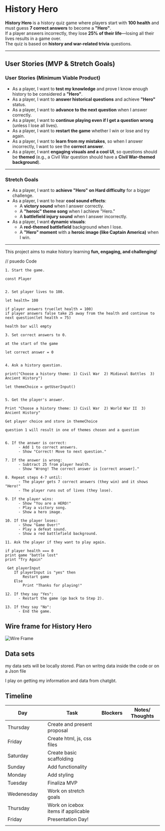# History Hero

**History Hero** is a history quiz game where players start with **100 health** and must guess **7 correct answers** to become a **"Hero"**.  
If a player answers incorrectly, they lose **25% of their life**—losing all their lives results in a game over.  
The quiz is based on **history and war-related trivia** questions.  

---

## User Stories (MVP & Stretch Goals)

### User Stories (Minimum Viable Product)
- As a player, I want to **test my knowledge** and prove I know enough history to be considered a **"Hero"**.
- As a player, I want to **answer historical questions** and achieve **"Hero"** status.
- As a player, I want to **advance to the next question** when I answer correctly.
- As a player, I want to **continue playing even if I get a question wrong** (unless I lose all lives).
- As a player, I want to **restart the game** whether I win or lose and try again.
- As a player, I want to **learn from my mistakes**, so when I answer incorrectly, I want to see the **correct answer**.
- As a player, I want **engaging visuals and a cool UI**, so questions should be **themed** (e.g., a Civil War question should have a **Civil War-themed background**).

---

### Stretch Goals
- As a player, I want to **achieve "Hero" on Hard difficulty** for a bigger challenge.
- As a player, I want to hear **cool sound effects**:
  - A **victory sound** when I answer correctly.
  - A **"heroic" theme song** when I achieve "Hero."
  - A **battlefield injury sound** when I answer incorrectly.
- As a player, I want **dynamic visuals**:
  - A **red-themed battlefield** background when I lose.
  - A **"Hero" moment** with a **heroic image (like Captain America)** when I win.

---

This project aims to make history learning **fun, engaging, and challenging**! 



// psuedo Code 

```plaintext
1. Start the game.

const Player 


2. Set player lives to 100.

let health= 100

if player answers true(let health = 100)
if player answers false take 25 away from the health and continue to next question(let health = 75)

health bar will empty 

3. Set correct answers to 0.

at the start of the game 

let correct answer = 0


4. Ask a history question.

print("Choose a history theme: 1) Civil War  2) Midieval Battles  3) Ancient History")  

let themeChoice = getUserInput() 


5. Get the player's answer.

Print "Choose a history theme: 1) Civil War  2) World War II  3) Ancient History"  

Get player choice and store in themeChoice  

question 1 will result in one of themes chosen and a question 


6. If the answer is correct:
      - Add 1 to correct answers.
      - Show "Correct! Move to next question."

7. If the answer is wrong:
      - Subtract 25 from player health.
      - Show "Wrong! The correct answer is [correct answer]."

8. Repeat steps 4-7 until:
      - The player gets 7 correct answers (they win) and it shows "Hero!"
      - The player runs out of lives (they lose).

9. If the player wins:
      - Show "You are a HERO!"
      - Play a victory song.
      - Show a hero image.

10. If the player loses:
      - Show "Game Over!"
      - Play a defeat sound.
      - Show a red battlefield background.

11. Ask the player if they want to play again.

if player health === 0 
print game "battle lost"
print "Try Again"

 Get playerInput  
    If playerInput is "yes" then  
        Restart game  
    Else  
        Print "Thanks for playing!"  

12. If they say "Yes":
      - Restart the game (go back to Step 2).

13. If they say "No":
      - End the game.
```


## Wire frame for History Hero 

![Wire Frame](./assets/Screenshot%202025-03-10%20at%204.06.30 PM.png)



## Data sets 

my data sets will be locally stored. Plan on writng data inside the code or on a Json file 

I play on getting my information and data from chatgbt. 


## Timeline
| Day        |   | Task                               | Blockers | Notes/ Thoughts |
|------------|---|------------------------------------|----------|-----------------|
| Thursday   |   | Create and present proposal        |          |                 |
| Friday     |   | Create html, js, css files         |          |                 |
| Saturday   |   | Create basic scaffolding           |          |                 |
| Sunday     |   | Add functionality                  |          |                 |
| Monday     |   | Add styling                        |          |                 |
| Tuesday    |   | Finaliza MVP                       |          |                 |
| Wedenesday |   | Work on stretch goals              |          |                 |
| Thursday   |   | Work on icebox items if applicable |          |                 |
| Friday     |   | Presentation Day!                  |          |                 |
|            |   |                                    |          |                 |
